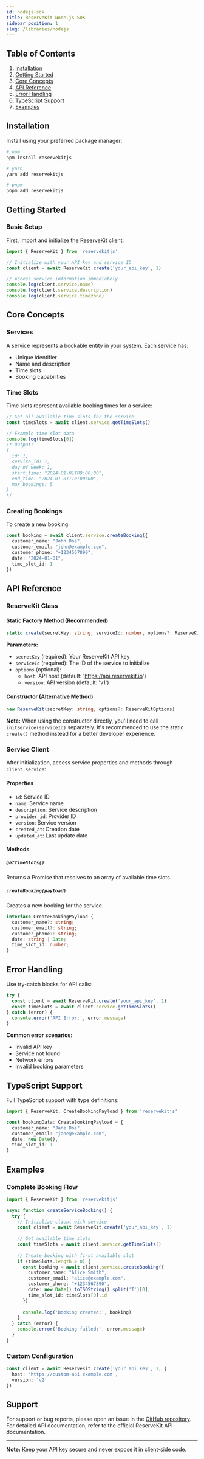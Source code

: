 ```yaml
---
id: nodejs-sdk
title: ReserveKit Node.js SDK
sidebar_position: 1
slug: /libraries/nodejs
---
```


## Table of Contents

1. [Installation](#installation)
2. [Getting Started](#getting-started)
3. [Core Concepts](#core-concepts)
4. [API Reference](#api-reference)
5. [Error Handling](#error-handling)
6. [TypeScript Support](#typescript-support)
7. [Examples](#examples)

## Installation

Install using your preferred package manager:

```bash
# npm
npm install reservekitjs

# yarn
yarn add reservekitjs

# pnpm
pnpm add reservekitjs
```

## Getting Started

### Basic Setup

First, import and initialize the ReserveKit client:

```typescript
import { ReserveKit } from 'reservekitjs'

// Initialize with your API key and service ID
const client = await ReserveKit.create('your_api_key', 1)

// Access service information immediately
console.log(client.service.name)
console.log(client.service.description)
console.log(client.service.timezone)
```

## Core Concepts

### Services

A service represents a bookable entity in your system. Each service has:
- Unique identifier
- Name and description
- Time slots
- Booking capabilities

### Time Slots

Time slots represent available booking times for a service:

```typescript
// Get all available time slots for the service
const timeSlots = await client.service.getTimeSlots()

// Example time slot data
console.log(timeSlots[0])
/* Output:
{
  id: 1,
  service_id: 1,
  day_of_week: 1,
  start_time: "2024-01-01T09:00:00",
  end_time: "2024-01-01T10:00:00",
  max_bookings: 5
}
*/
```

### Creating Bookings

To create a new booking:

```typescript
const booking = await client.service.createBooking({
  customer_name: "John Doe",
  customer_email: "john@example.com",
  customer_phone: "+1234567890",
  date: "2024-01-01",
  time_slot_id: 1
})
```

## API Reference

### ReserveKit Class

#### Static Factory Method (Recommended)
```typescript
static create(secretKey: string, serviceId: number, options?: ReserveKitOptions): Promise<ReserveKit>
```

**Parameters:**
- `secretKey` (required): Your ReserveKit API key
- `serviceId` (required): The ID of the service to initialize
- `options` (optional):
  - `host`: API host (default: 'https://api.reservekit.io')
  - `version`: API version (default: 'v1')

#### Constructor (Alternative Method)
```typescript
new ReserveKit(secretKey: string, options?: ReserveKitOptions)
```

**Note:** When using the constructor directly, you'll need to call `initService(serviceId)` separately. It's recommended to use the static `create()` method instead for a better developer experience.

### Service Client

After initialization, access service properties and methods through `client.service`:

#### Properties
- `id`: Service ID
- `name`: Service name
- `description`: Service description
- `provider_id`: Provider ID
- `version`: Service version
- `created_at`: Creation date
- `updated_at`: Last update date

#### Methods

##### `getTimeSlots()`
Returns a Promise that resolves to an array of available time slots.

##### `createBooking(payload)`
Creates a new booking for the service.

```typescript
interface CreateBookingPayload {
  customer_name?: string;
  customer_email?: string;
  customer_phone?: string;
  date: string | Date;
  time_slot_id: number;
}
```

## Error Handling

Use try-catch blocks for API calls:

```typescript
try {
  const client = await ReserveKit.create('your_api_key', 1)
  const timeSlots = await client.service.getTimeSlots()
} catch (error) {
  console.error('API Error:', error.message)
}
```

**Common error scenarios:**
- Invalid API key
- Service not found
- Network errors
- Invalid booking parameters

## TypeScript Support

Full TypeScript support with type definitions:

```typescript
import { ReserveKit, CreateBookingPayload } from 'reservekitjs'

const bookingData: CreateBookingPayload = {
  customer_name: "Jane Doe",
  customer_email: "jane@example.com",
  date: new Date(),
  time_slot_id: 1
}
```

## Examples

### Complete Booking Flow

```typescript
import { ReserveKit } from 'reservekitjs'

async function createServiceBooking() {
  try {
    // Initialize client with service
    const client = await ReserveKit.create('your_api_key', 1)
    
    // Get available time slots
    const timeSlots = await client.service.getTimeSlots()
    
    // Create booking with first available slot
    if (timeSlots.length > 0) {
      const booking = await client.service.createBooking({
        customer_name: "Alice Smith",
        customer_email: "alice@example.com",
        customer_phone: "+1234567890",
        date: new Date().toISOString().split('T')[0],
        time_slot_id: timeSlots[0].id
      })
      
      console.log('Booking created:', booking)
    }
  } catch (error) {
    console.error('Booking failed:', error.message)
  }
}
```

### Custom Configuration

```typescript
const client = await ReserveKit.create('your_api_key', 1, {
  host: 'https://custom-api.example.com',
  version: 'v2'
})
```

## Support

For support or bug reports, please open an issue in the [GitHub repository](https://github.com/qwerqy/reservekitjs). For detailed API documentation, refer to the official ReserveKit API documentation.

---

**Note:** Keep your API key secure and never expose it in client-side code.
